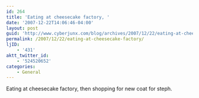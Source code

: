 ```yaml
---
id: 264
title: 'Eating at cheesecake factory, '
date: '2007-12-22T14:06:46-04:00'
layout: post
guid: 'http://www.cyberjunx.com/blog/archives/2007/12/22/eating-at-cheesecake-factory/'
permalink: /2007/12/22/eating-at-cheesecake-factory/
ljID:
    - '431'
aktt_twitter_id:
    - '524520652'
categories:
    - General
---
```


Eating at cheesecake factory, then shopping for new coat for steph.